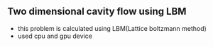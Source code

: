 ## Two dimensional cavity flow using LBM
- this problem is calculated using LBM(Lattice boltzmann method)
- used cpu and gpu device

